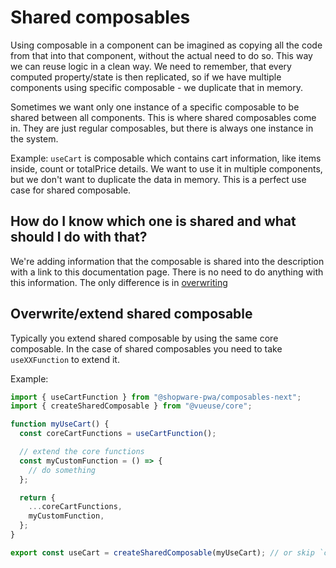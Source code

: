 # Shared composables

Using composable in a component can be imagined as copying all the code from that into that component, without the actual need to do so. This way we can reuse logic in a clean way. We need to remember, that every computed property/state is then replicated, so if we have multiple components using specific composable - we duplicate that in memory.

Sometimes we want only one instance of a specific composable to be shared between all components. This is where shared composables come in. They are just regular composables, but there is always one instance in the system.

Example:
`useCart` is composable which contains cart information, like items inside, count or totalPrice details. We want to use it in multiple components, but we don't want to duplicate the data in memory. This is a perfect use case for shared composable.

## How do I know which one is shared and what should I do with that?

We're adding information that the composable is shared into the description with a link to this documentation page.
There is no need to do anything with this information. The only difference is in [overwriting](#overwrite-extend-shared-composable)

## Overwrite/extend shared composable

Typically you extend shared composable by using the same core composable. In the case of shared composables you need to take `useXXFunction` to extend it.

Example:

```ts
import { useCartFunction } from "@shopware-pwa/composables-next";
import { createSharedComposable } from "@vueuse/core";

function myUseCart() {
  const coreCartFunctions = useCartFunction();

  // extend the core functions
  const myCustomFunction = () => {
    // do something
  };

  return {
    ...coreCartFunctions,
    myCustomFunction,
  };
}

export const useCart = createSharedComposable(myUseCart); // or skip `createSharedComposable` if you don't want it to be a shared composable anymore
```
